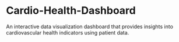 # Cardio-Health-Dashboard
An interactive data visualization dashboard that provides insights into cardiovascular health indicators using patient data.
